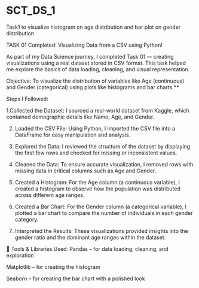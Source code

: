 # SCT_DS_1
Task1 to visualize histogram on age distribution and bar plot on gender distribution

TASK 01 Completed: Visualizing Data from a CSV using Python!

As part of my Data Science journey, I completed Task 01 — creating visualizations using a real dataset stored in CSV format. This task helped me explore the basics of data loading, cleaning, and visual representation.

Objective:
    To visualize the distribution of variables like Age (continuous) and Gender (categorical) using plots like histograms and bar charts.**

Steps I Followed:


 1.Collected the Dataset:
       I sourced a real-world dataset from Kaggle, which contained demographic details like Name, Age, and Gender.
    
 2. Loaded the CSV File:
       Using Python, I imported the CSV file into a DataFrame for easy manipulation and analysis.

 3. Explored the Data:
       I reviewed the structure of the dataset by displaying the first few rows and checked for missing or inconsistent values.

 4. Cleaned the Data:
       To ensure accurate visualization, I removed rows with missing data in critical columns such as Age and Gender.

 5. Created a Histogram:
       For the Age column (a continuous variable), I created a histogram to observe how the population was distributed across different age ranges.

 6. Created a Bar Chart:
       For the Gender column (a categorical variable), I plotted a bar chart to compare the number of individuals in each gender category.

 7. Interpreted the Results:
       These visualizations provided insights into the gender ratio and the dominant age ranges within the dataset.

🔧 Tools & Libraries Used:
Pandas – for data loading, cleaning, and exploration

Matplotlib – for creating the histogram

Seaborn – for creating the bar chart with a polished look
